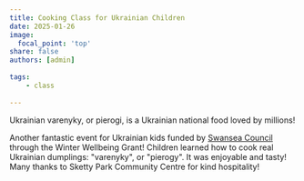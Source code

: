 ```yaml
---
title: Cooking Class for Ukrainian Children
date: 2025-01-26
image:
  focal_point: 'top'
share: false
authors: [admin]
    
tags:
    - class
    
---
```


Ukrainian varenyky, or pierogi, is a Ukrainian national food loved by millions!

<!--more-->

Another fantastic event for Ukrainian kids funded by <a href="https://www.swansea.gov.uk/" target="_blank">Swansea Council</a> through the Winter Wellbeing Grant! Children learned how to cook real Ukrainian dumplings: "varenyky", or "pierogy". It was enjoyable and tasty!
Many thanks to Sketty Park Community Centre for kind hospitality!



<div style="display: flex; justify-content: center; align-items: center; height: 200%; width: 100%;">
   <blockquote class="tiktok-embed" cite="https://www.tiktok.com/@sunflowerswales/video/7465849600646057248" data-video-id="7465849600646057248" style="max-width: 605px;min-width: 325px;" > <section> <a target="_blank" title="@sunflowerswales" href="https://www.tiktok.com/@sunflowerswales?refer=embed">@sunflowerswales</a>  </section> </blockquote> <script async src="https://www.tiktok.com/embed.js"></script>
</div>